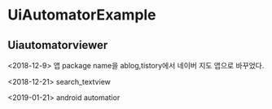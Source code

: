 # UiAutomatorExample

## Uiautomatorviewer

<2018-12-9>
앱 package name을 ablog,tistory에서 네이버 지도 앱으로 바꾸었다.

<2018-12-21>
search_textview 

<2019-01-21>
android automatior
